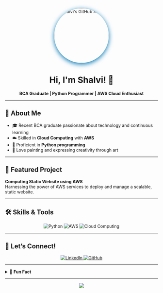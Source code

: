 <!-- Standout Professional GitHub Profile README for shalviiiii -->

<p align="center">
  <img src="https://avatars.githubusercontent.com/u/shalviiiii?v=4" width="180" alt="Shalvi's GitHub Avatar" style="border-radius:50%; box-shadow: 0 4px 16px #0077b6;">
</p>

<h1 align="center">Hi, I'm Shalvi! 👋</h1>

<p align="center">
  <b>BCA Graduate | Python Programmer | AWS Cloud Enthusiast</b>
</p>

---

## 🌟 About Me

- 🎓 Recent BCA graduate passionate about technology and continuous learning
- ☁️ Skilled in **Cloud Computing** with **AWS**
- 🐍 Proficient in **Python programming**
- 🎨 Love painting and expressing creativity through art

---

## 🚀 Featured Project

**Computing Static Website using AWS**  
Harnessing the power of AWS services to deploy and manage a scalable, static website.

---

## 🛠️ Skills & Tools

<p align="center">
  <img src="https://img.shields.io/badge/Python-3679E7?style=for-the-badge&logo=python&logoColor=white" alt="Python"/>
  <img src="https://img.shields.io/badge/AWS-232F3E?style=for-the-badge&logo=amazon-aws&logoColor=white" alt="AWS"/>
  <img src="https://img.shields.io/badge/Cloud_Computing-00BFFF?style=for-the-badge" alt="Cloud Computing"/>
</p>

---

## 🎯 Let’s Connect!

<p align="center">
  <a href="https://www.linkedin.com/in/savi795/">
    <img src="https://img.shields.io/badge/LinkedIn-0A66C2?style=for-the-badge&logo=linkedin&logoColor=white" alt="LinkedIn"/>
  </a>
  <a href="https://github.com/shalviiiii">
    <img src="https://img.shields.io/badge/GitHub-181717?style=for-the-badge&logo=github&logoColor=white" alt="GitHub"/>
  </a>
</p>

---

<details>
  <summary>🎨 <b>Fun Fact</b></summary>
  <br>
  I’m passionate about painting and love making unique artworks!
</details>

---

<p align="center">
  <img src="https://capsule-render.vercel.app/api?type=wave&color=auto&height=90&section=footer"/>
</p>

